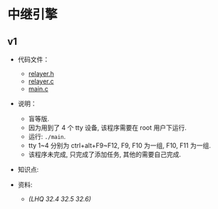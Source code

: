 # 中继引擎

## v1

- 代码文件：
  - [relayer.h](./v1/relayer.h)
  - [relayer.c](./v1/relayer.c)
  - [main.c](./v1/main.c)

- 说明：
  - 盲等版.
  - 因为用到了 4 个 tty 设备, 该程序需要在 root 用户下运行.
  - 运行: `./main`.
  - tty 1~4 分别为 ctrl+alt+F9~F12, F9, F10 为一组, F10, F11 为一组.
  - 该程序未完成, 只完成了添加任务, 其他的需要自己完成.

- 知识点:

- 资料:
  - _(LHQ 32.4 32.5 32.6)_
